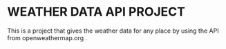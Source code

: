 # WEATHER DATA API PROJECT
This is a project that gives the weather data for any place by using the API from openweathermap.org .
